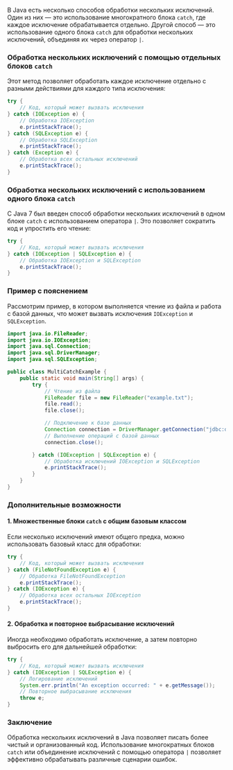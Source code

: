 В Java есть несколько способов обработки нескольких исключений. Один из них — это использование многократного блока `catch`, где каждое исключение обрабатывается отдельно. Другой способ — это использование одного блока `catch` для обработки нескольких исключений, объединяя их через оператор `|`.

### Обработка нескольких исключений с помощью отдельных блоков `catch`

Этот метод позволяет обработать каждое исключение отдельно с разными действиями для каждого типа исключения:

```java
try {
    // Код, который может вызвать исключения
} catch (IOException e) {
    // Обработка IOException
    e.printStackTrace();
} catch (SQLException e) {
    // Обработка SQLException
    e.printStackTrace();
} catch (Exception e) {
    // Обработка всех остальных исключений
    e.printStackTrace();
}
```

### Обработка нескольких исключений с использованием одного блока `catch`

С Java 7 был введен способ обработки нескольких исключений в одном блоке `catch` с использованием оператора `|`. Это позволяет сократить код и упростить его чтение:

```java
try {
    // Код, который может вызвать исключения
} catch (IOException | SQLException e) {
    // Обработка IOException и SQLException
    e.printStackTrace();
}
```

### Пример с пояснением

Рассмотрим пример, в котором выполняется чтение из файла и работа с базой данных, что может вызвать исключения `IOException` и `SQLException`.

```java
import java.io.FileReader;
import java.io.IOException;
import java.sql.Connection;
import java.sql.DriverManager;
import java.sql.SQLException;

public class MultiCatchExample {
    public static void main(String[] args) {
        try {
            // Чтение из файла
            FileReader file = new FileReader("example.txt");
            file.read();
            file.close();

            // Подключение к базе данных
            Connection connection = DriverManager.getConnection("jdbc:database_url", "username", "password");
            // Выполнение операций с базой данных
            connection.close();

        } catch (IOException | SQLException e) {
            // Обработка исключений IOException и SQLException
            e.printStackTrace();
        }
    }
}
```

### Дополнительные возможности

#### 1. Множественные блоки `catch` с общим базовым классом

Если несколько исключений имеют общего предка, можно использовать базовый класс для обработки:

```java
try {
    // Код, который может вызвать исключения
} catch (FileNotFoundException e) {
    // Обработка FileNotFoundException
    e.printStackTrace();
} catch (IOException e) {
    // Обработка всех остальных IOException
    e.printStackTrace();
}
```

#### 2. Обработка и повторное выбрасывание исключений

Иногда необходимо обработать исключение, а затем повторно выбросить его для дальнейшей обработки:

```java
try {
    // Код, который может вызвать исключения
} catch (IOException | SQLException e) {
    // Логирование исключений
    System.err.println("An exception occurred: " + e.getMessage());
    // Повторное выбрасывание исключения
    throw e;
}
```

### Заключение

Обработка нескольких исключений в Java позволяет писать более чистый и организованный код. Использование многократных блоков `catch` или объединение исключений с помощью оператора `|` позволяет эффективно обрабатывать различные сценарии ошибок.